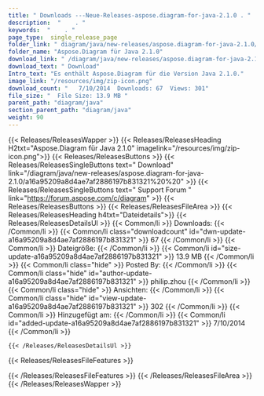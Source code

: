 ```yaml
---
title: " Downloads ---Neue-Releases-aspose.diagram-for-java-2.1.0 . "
description:  "    . " 
keywords:  "    . " 
page_type:  single_release_page
folder_link: " diagram/java/new-releases/aspose.diagram-for-java-2.1.0/"
folder_name: "Aspose.Diagram für Java 2.1.0"
download_link: " /diagram/java/new-releases/aspose.diagram-for-java-2.1.0/a16a95209a8d4ae7af2886197b831321"
download_text: " Download"
Intro_text: "Es enthält Aspose.Diagram für die Version Java 2.1.0."
image_link: "/resources/img/zip-icon.png"
download_count: "   7/10/2014  Downloads: 67  Views: 301"
file_size: "  File Size: 13.9 MB "
parent_path: "diagram/java"
section_parent_path: "diagram/java"
weight: 90
---
```


{{< Releases/ReleasesWapper >}}
  {{< Releases/ReleasesHeading H2txt="Aspose.Diagram für Java 2.1.0" imagelink="/resources/img/zip-icon.png">}}
  {{< Releases/ReleasesButtons >}}
    {{< Releases/ReleasesSingleButtons text=" Download" link="/diagram/java/new-releases/aspose.diagram-for-java-2.1.0/a16a95209a8d4ae7af2886197b831321%20%20" >}}
    {{< Releases/ReleasesSingleButtons text=" Support Forum " link="https://forum.aspose.com/c/diagram" >}}
  {{< Releases/ReleasesButtons >}}
  {{< Releases/ReleasesFileArea >}}
    {{< Releases/ReleasesHeading h4txt="Dateidetails">}}
    {{< Releases/ReleasesDetailsUl >}}
            {{< Common/li >}} Downloads: {{< /Common/li >}}
      {{< Common/li class="downloadcount" id="dwn-update-a16a95209a8d4ae7af2886197b831321" >}} 67 {{< /Common/li >}}
      {{< Common/li >}} Dateigröße: {{< /Common/li >}}
      {{< Common/li id="size-update-a16a95209a8d4ae7af2886197b831321" >}} 13.9 MB {{< /Common/li >}} 
      {{< Common/li  class="hide" >}} Posted By: {{< /Common/li >}} 
      {{< Common/li class="hide" id="author-update-a16a95209a8d4ae7af2886197b831321" >}} philip.zhou {{< /Common/li >}}
      {{< Common/li class="hide" >}} Ansichten: {{< /Common/li >}}
      {{< Common/li class="hide" id="view-update-a16a95209a8d4ae7af2886197b831321" >}} 302 {{< /Common/li >}}
      {{< Common/li >}} Hinzugefügt am: {{< /Common/li >}}
      {{< Common/li id="added-update-a16a95209a8d4ae7af2886197b831321" >}} 7/10/2014 {{< /Common/li >}} 

    {{< /Releases/ReleasesDetailsUl >}}

  {{< Releases/ReleasesFileFeatures >}}
      
  {{< /Releases/ReleasesFileFeatures >}}
 {{< /Releases/ReleasesFileArea >}}
{{< /Releases/ReleasesWapper >}}



